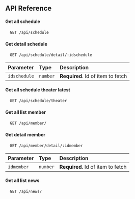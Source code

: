## API Reference

#### Get all schedule

```bash
  GET /api/schedule
```

#### Get detail schedule

```bash
  GET /api/schedule/detail/:idschedule
```

| Parameter    | Type     | Description                       |
| :----------- | :------- | :-------------------------------- |
| `idschedule` | `number` | **Required**. Id of item to fetch |

#### Get all schedule theater latest

```bash
  GET /api/schedule/theater
```

#### Get all list member

```bash
  GET /api/member/
```

#### Get detail member

```bash
  GET /api/member/detail/:idmember
```

| Parameter  | Type     | Description                       |
| :--------- | :------- | :-------------------------------- |
| `idmember` | `number` | **Required**. Id of item to fetch |

#### Get all list news

```bash
  GET /api/news/
```
